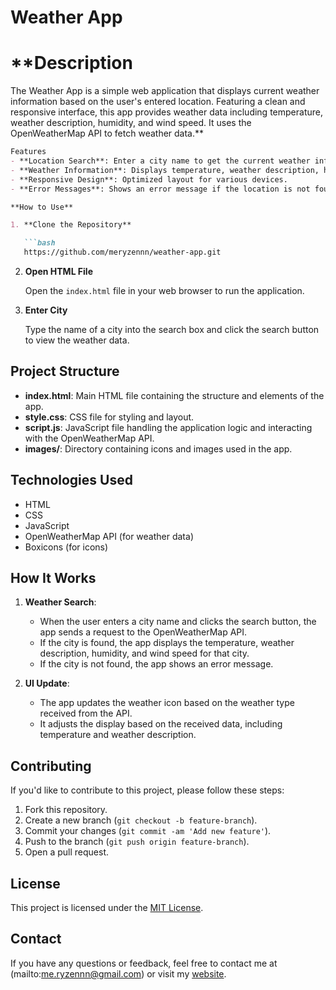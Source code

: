 # **Weather App**

# **Description
The Weather App is a simple web application that displays current weather information based on the user's entered location. Featuring a clean and responsive interface, this app provides weather data including temperature, weather description, humidity, and wind speed. It uses the OpenWeatherMap API to fetch weather data.**

```markdown
Features
- **Location Search**: Enter a city name to get the current weather information.
- **Weather Information**: Displays temperature, weather description, humidity, and wind speed.
- **Responsive Design**: Optimized layout for various devices.
- **Error Messages**: Shows an error message if the location is not found.

**How to Use**

1. **Clone the Repository**

   ```bash
   https://github.com/meryzennn/weather-app.git
   ```

2. **Open HTML File**

   Open the `index.html` file in your web browser to run the application.

3. **Enter City**

   Type the name of a city into the search box and click the search button to view the weather data.

## Project Structure

- **index.html**: Main HTML file containing the structure and elements of the app.
- **style.css**: CSS file for styling and layout.
- **script.js**: JavaScript file handling the application logic and interacting with the OpenWeatherMap API.
- **images/**: Directory containing icons and images used in the app.

## Technologies Used

- HTML
- CSS
- JavaScript
- OpenWeatherMap API (for weather data)
- Boxicons (for icons)

## How It Works

1. **Weather Search**:
   - When the user enters a city name and clicks the search button, the app sends a request to the OpenWeatherMap API.
   - If the city is found, the app displays the temperature, weather description, humidity, and wind speed for that city.
   - If the city is not found, the app shows an error message.

2. **UI Update**:
   - The app updates the weather icon based on the weather type received from the API.
   - It adjusts the display based on the received data, including temperature and weather description.

## Contributing

If you'd like to contribute to this project, please follow these steps:

1. Fork this repository.
2. Create a new branch (`git checkout -b feature-branch`).
3. Commit your changes (`git commit -am 'Add new feature'`).
4. Push to the branch (`git push origin feature-branch`).
5. Open a pull request.

## License

This project is licensed under the [MIT License](LICENSE).

## Contact

If you have any questions or feedback, feel free to contact me at (mailto:me.ryzennn@gmail.com) or visit my [website](https://meryzennn.xyz).
```

